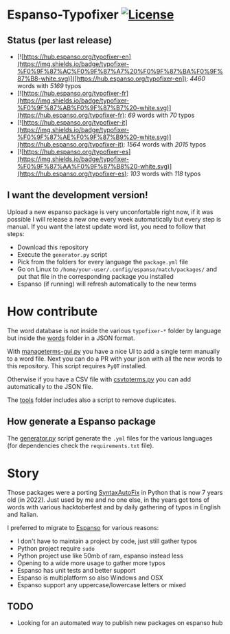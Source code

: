 # Espanso-Typofixer [![License](https://img.shields.io/badge/License-GPL%20v3-blue.svg)](http://www.gnu.org/licenses/gpl-3.0)   

## Status (per last release)

* [![https://hub.espanso.org/typofixer-en](https://img.shields.io/badge/typofixer-%F0%9F%87%AC%F0%9F%87%A7%20%F0%9F%87%BA%F0%9F%87%B8-white.svg)]([https://hub.espanso.org/typofixer-en]): *<!--en-words-->4460<!--en-words-end-->* words with *<!--en-typos-->5169<!--en-typos-end-->* typos
* [![https://hub.espanso.org/typofixer-fr](https://img.shields.io/badge/typofixer-%F0%9F%87%AB%F0%9F%87%B7%20-white.svg)](https://hub.espanso.org/typofixer-fr): *<!--fr-words-->69<!--fr-words-end-->* words with *<!--fr-typos-->70<!--fr-typos-end-->* typos
* [![https://hub.espanso.org/typofixer-it](https://img.shields.io/badge/typofixer-%F0%9F%87%AE%F0%9F%87%B9%20-white.svg)](https://hub.espanso.org/typofixer-it): *<!--it-words-->1564<!--it-words-end-->* words with *<!--it-typos-->2015<!--it-typos-end-->* typos
* [![https://hub.espanso.org/typofixer-es](https://img.shields.io/badge/typofixer-%F0%9F%87%AA%F0%9F%87%B8%20-white.svg)](https://hub.espanso.org/typofixer-es): *<!--es-words-->103<!--es-words-end-->* words with *<!--es-typos-->118<!--es-typos-end-->* typos

## I want the development version!

Upload a new espanso package is very unconfortable right now, if it was possible I will release a new one every week automatically but every step is manual.
If you want the latest update word list, you need to follow that steps:

* Download this repository
* Execute the `generator.py` script
* Pick from the folders for every language the `package.yml` file
* Go on Linux to `/home/your-user/.config/espanso/match/packages/` and put that file in the corresponding package you installed
* Espanso (if running) will refresh automatically to the new terms

# How contribute

The word database is not inside the various `typofixer-*` folder by language but inside the [words](https://github.com/Mte90/espanso-typofixer/tree/master/words) folder in a JSON format.

With [manageterms-gui.py](https://github.com/Mte90/espanso-typofixer/blob/master/tools/manageterms-gui.py) you have a nice UI to add a single term manually to a word file. Next you can do a PR with your json with all the new words to this repository. This script requires `PyQT` installed.

Otherwise if you have a CSV file with [csvtoterms.py](https://github.com/Mte90/espanso-typofixer/blob/master/tools/csvtoterms.py) you can add automatically to the JSON file.

The [tools](https://github.com/Mte90/espanso-typofixer/tree/master/tools) folder includes also a script to remove duplicates.

## How generate a Espanso package

The [generator.py](https://github.com/Mte90/espanso-typofixer/blob/master/generator.py) script generate the `.yml` files for the various languages (for dependencies check the `requirements.txt` file).

# Story

Those packages were a porting [SyntaxAutoFix](https://github.com/Mte90/SyntaxAutoFix) in Python that is now 7 years old (in 2022).
Just used by me and no one else, in the years got tons of words with various hacktoberfest and by daily gathering of typos in English and Italian.

I preferred to migrate to [Espanso](https://espanso.org) for various reasons:

* I don't have to maintain a project by code, just still gather typos
* Python project require `sudo`
* Python project use like 50mb of ram, espanso instead less
* Opening to a wide more usage to gather more typos
* Espanso has unit tests and better support
* Espanso is multiplatform so also Windows and OSX
* Espanso support any uppercase/lowercase letters or mixed

## TODO

* Looking for an automated way to publish new packages on espanso hub
